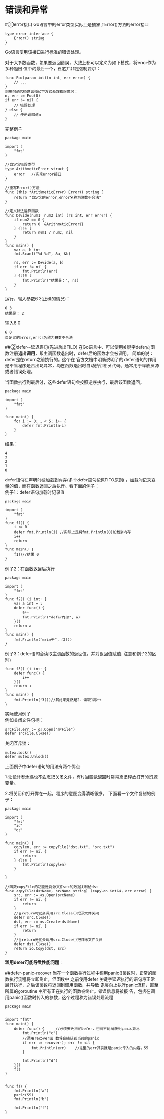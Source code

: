 # 错误和异常
#①error接口
Go语言中的error类型实际上是抽象了Error()方法的error接口
```
type error interface {
    Error() string
}
```
Go语言使用该接口进行标准的错误处理。

对于大多数函数，如果要返回错误，大致上都可以定义为如下模式，将error作为多种返回
值中的最后一个，但这并非是强制要求：
```
func Foo(param int)(n int, err error) {
    // ...
}
调用时的代码建议按如下方式处理错误情况：
n, err := Foo(0)
if err != nil {
    // 错误处理
} else {
    // 使用返回值n
}
```
完整例子
```
package main

import (
    "fmt"
)

//自定义错误类型
type ArithmeticError struct {
    error   //实现error接口
}

//重写Error()方法
func (this *ArithmeticError) Error() string {
    return "自定义的error,error名称为算数不合法"
}

//定义除法运算函数
func Devide(num1, num2 int) (rs int, err error) {
    if num2 == 0 {
        return 0, &ArithmeticError{}
    } else {
        return num1 / num2, nil
    }
}
func main() {
    var a, b int
    fmt.Scanf("%d %d", &a, &b)

    rs, err := Devide(a, b)
    if err != nil {
        fmt.Println(err)
    } else {
        fmt.Println("结果是：", rs)
    }
}
```
运行，输入参数6 3(正确的情况)：
```
6 3
结果是： 2
```
输入6 0
```
6 0
自定义的error,error名称为算数不合法
```
##②defer--延迟语句(先进后出FILO)
在Go语言中，可以使用关键字defer向函数注册**退出调用**，即主调函数退出时，defer后的函数才会被调用。
简单的说：defer是在return之前执行的。这个在 官方文档中明确说明了的
defer语句的作用是不管程序是否出现异常，均在函数退出时自动执行相关代码。通常用于释放资源或者错误处理。

当函数执行到最后时，这些defer语句会按照逆序执行，最后该函数返回。
```
package main

import (
    "fmt"
)

func main() {
    for i := 0; i < 5; i++ {
        defer fmt.Println(i)
    }
}
```
结果：
```
4
3
2
1
0
```

defer语句在声明时被加载到内存(多个defer语句按照FIFO原则) ，加载时记录变量的值，而在函数返回之后执行。看下面的例子：  
例子1：defer语句加载时记录值
```
package main

import (
	"fmt"
)
func f1() {
    i := 0
    defer fmt.Println(i) //实际上是将fmt.Println(0)加载到内存
    i++
    return
}
func main() {
    f1()//结果 0
}
```
例子2：在函数返回后执行
```
package main

import (
	"fmt"
)
func f2() (i int) {
    var a int = 1
    defer func() {
        a++
        fmt.Println("defer内部", a)
    }()
    return a
}
func main() {
    fmt.Println("main中", f2())
}
```
例子3：defer语句会读取主调函数的返回值，并对返回值赋值.(注意和例子2的区别)
```
func f3() (i int) {
    defer func() {
        i++
    }()
    return 1
}
func main() {
    fmt.Println(f3())//其结果竟然是2. 读取1再++
}
```
实际使用例子  
例如关闭文件句柄：
```
srcFile,err := os.Open("myFile")
defer srcFile.Close()
```
关闭互斥锁：
```
mutex.Lock()
defer mutex.Unlock()
```
上面例子中defer语句的用法有两个优点：

1.让设计者永远也不会忘记关闭文件，有时当函数返回时常常忘记释放打开的资源变量。

2.将关闭和打开靠在一起，程序的意图变得清晰很多。
下面看一个文件复制的例子：
```
package main

import (
    "fmt"
    "io"
    "os"
)

func main() {
    copylen, err := copyFile("dst.txt", "src.txt")
    if err != nil {
        return
    } else {
        fmt.Println(copylen)
    }

}

//函数copyFile的功能是将源文件sec的数据复制给dst
func copyFile(dstName, srcName string) (copylen int64, err error) {
    src, err := os.Open(srcName)
    if err != nil {
        return
    }
    //当return时就会调用src.Close()把源文件关闭
    defer src.Close()
    dst, err := os.Create(dstName)
    if err != nil {
        return
    }
    //当return是就会调用src.Close()把目标文件关闭
    defer dst.Close()
    return io.Copy(dst, src)
}
```
**滥用defer可能导致性能问题：**

##defer-panic-recover
当在一个函数执行过程中调用panic()函数时，正常的函数执行流程将立即终止，但函数中
之前使用defer 关键字延迟执行的语句将正常展开执行，之后该函数将返回到调用函数，并导致
逐层向上执行panic流程，直至所属的goroutine 中所有正在执行的函数被终止。错误信息将被报
告，包括在调用panic()函数时传入的参数，这个过程称为错误处理流程

```
package main


import "fmt"
func main() {
	defer func() {     //必须要先声明defer，否则不能捕获到panic异常
		fmt.Println("c")
        //调用recover函 数将会捕获到当前的panic
		if err := recover(); err != nil {
			fmt.Println(err)    //这里的err其实就是panic传入的内容，55
		}

		fmt.Println("d")
	}()
	f()
}


func f() {
	fmt.Println("a")
	panic(55)
	fmt.Println("b")

	fmt.Println("f")
}

```
